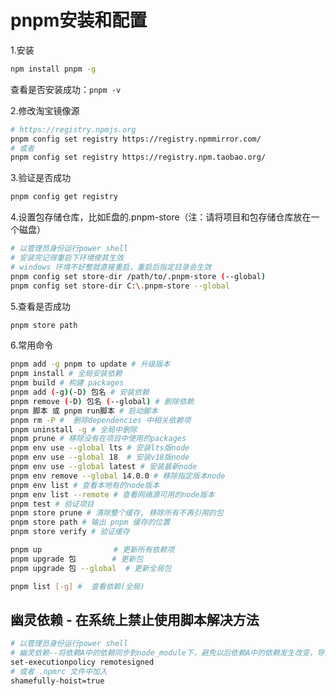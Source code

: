 # pnpm安装和配置

1.安装

```sh
npm install pnpm -g
```

查看是否安装成功：`pnpm -v`

2.修改淘宝镜像源

```sh
# https://registry.npmjs.org
pnpm config set registry https://registry.npmmirror.com/
# 或者
pnpm config set registry https://registry.npm.taobao.org/
```

3.验证是否成功

```sh
pnpm config get registry
```

4.设置包存储仓库，比如E盘的.pnpm-store（注：请将项目和包存储仓库放在一个磁盘）

```sh
# 以管理员身份运行power shell
# 安装完记得重启下环境使其生效
# windows 环境不好整就直接重启，重启后指定目录会生效
pnpm config set store-dir /path/to/.pnpm-store (--global)
pnpm config set store-dir C:\.pnpm-store --global
```

5.查看是否成功

```sh
pnpm store path
```

6.常用命令

```sh
pnpm add -g pnpm to update # 升级版本
pnpm install # 全局安装依赖
pnpm build # 构建 packages
pnpm add (-g)(-D) 包名 # 安装依赖
pnpm remove (-D) 包名 (--global) # 删除依赖
pnpm 脚本 或 pnpm run脚本 # 启动脚本
pnpm rm -P #  删除dependencies 中相关依赖项
pnpm uninstall -g # 全局中删除
pnpm prune # 移除没有在项目中使用的packages
pnpm env use --global lts # 安装lts版node
pnpm env use --global 18  # 安装v18版node
pnpm env use --global latest # 安装最新node
pnpm env remove --global 14.0.0 # 移除指定版本node
pnpm env list # 查看本地有的node版本
pnpm env list --remote # 查看网络源可用的node版本
pnpm test # 验证项目
pnpm store prune # 清除整个缓存, 移除所有不再引用的包
pnpm store path # 输出 pnpm 缓存的位置
pnpm store verify # 验证缓存

pnpm up                # 更新所有依赖项
pnpm upgrade 包        # 更新包
pnpm upgrade 包 --global  # 更新全局包

pnpm list [-g] #  查看依赖(全局)
```

## 幽灵依赖 - 在系统上禁止使用脚本解决方法

```sh
# 以管理员身份运行power shell
# 幽灵依赖--将依赖A中的依赖同步到node_module下，避免以后依赖A中的依赖发生改变，导致无法察觉的bug
set-executionpolicy remotesigned
# 或者 .npmrc 文件中加入
shamefully-hoist=true
```
